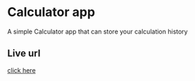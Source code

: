 
# Calculator app

A simple Calculator app that can store your calculation history


## Live url

[click here](https://rohithreddy009.github.io/calculator/)

